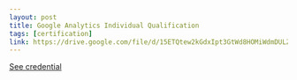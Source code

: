 ```yaml
---
layout: post
title: Google Analytics Individual Qualification
tags: [certification]
link: https://drive.google.com/file/d/15ETQtew2kGdxIpt3GtWd8HOMiWdmDULZ/view
---
```


<a href="https://drive.google.com/file/d/15ETQtew2kGdxIpt3GtWd8HOMiWdmDULZ/view" target="_blank">See credential</a>
